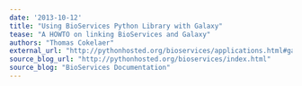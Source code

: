 ```yaml
---
date: '2013-10-12'
title: "Using BioServices Python Library with Galaxy"
tease: "A HOWTO on linking BioServices and Galaxy"
authors: "Thomas Cokelaer"
external_url: "http://pythonhosted.org/bioservices/applications.html#galaxy"
source_blog_url: "http://pythonhosted.org/bioservices/index.html" 
source_blog: "BioServices Documentation"
---
```

